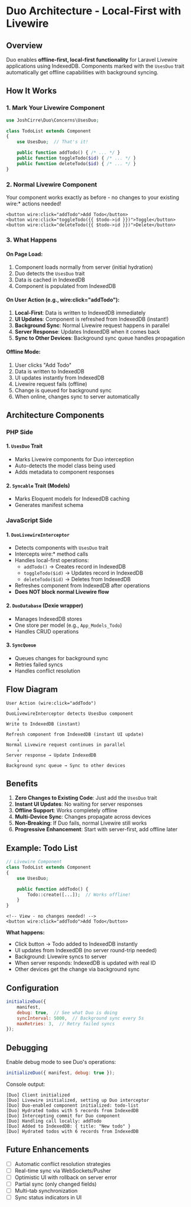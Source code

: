 # Duo Architecture - Local-First with Livewire

## Overview

Duo enables **offline-first, local-first functionality** for Laravel Livewire applications using IndexedDB. Components marked with the `UsesDuo` trait automatically get offline capabilities with background syncing.

## How It Works

### 1. Mark Your Livewire Component

```php
use JoshCirre\Duo\Concerns\UsesDuo;

class TodoList extends Component
{
    use UsesDuo;  // That's it!

    public function addTodo() { /* ... */ }
    public function toggleTodo($id) { /* ... */ }
    public function deleteTodo($id) { /* ... */ }
}
```

### 2. Normal Livewire Component

Your component works exactly as before - no changes to your existing wire:* actions needed!

```blade
<button wire:click="addTodo">Add Todo</button>
<button wire:click="toggleTodo({{ $todo->id }})">Toggle</button>
<button wire:click="deleteTodo({{ $todo->id }})">Delete</button>
```

### 3. What Happens

#### On Page Load:
1. Component loads normally from server (initial hydration)
2. Duo detects the `UsesDuo` trait
3. Data is cached in IndexedDB
4. Component is populated from IndexedDB

#### On User Action (e.g., wire:click="addTodo"):
1. **Local-First**: Data is written to IndexedDB immediately
2. **UI Updates**: Component is refreshed from IndexedDB (instant!)
3. **Background Sync**: Normal Livewire request happens in parallel
4. **Server Response**: Updates IndexedDB when it comes back
5. **Sync to Other Devices**: Background sync queue handles propagation

#### Offline Mode:
1. User clicks "Add Todo"
2. Data is written to IndexedDB
3. UI updates instantly from IndexedDB
4. Livewire request fails (offline)
5. Change is queued for background sync
6. When online, changes sync to server automatically

## Architecture Components

### PHP Side

#### 1. `UsesDuo` Trait
- Marks Livewire components for Duo interception
- Auto-detects the model class being used
- Adds metadata to component responses

#### 2. `Syncable` Trait (Models)
- Marks Eloquent models for IndexedDB caching
- Generates manifest schema

### JavaScript Side

#### 1. `DuoLivewireInterceptor`
- Detects components with `UsesDuo` trait
- Intercepts wire:* method calls
- Handles local-first operations:
  - `addTodo()` → Creates record in IndexedDB
  - `toggleTodo($id)` → Updates record in IndexedDB
  - `deleteTodo($id)` → Deletes from IndexedDB
- Refreshes component from IndexedDB after operations
- **Does NOT block normal Livewire flow**

#### 2. `DuoDatabase` (Dexie wrapper)
- Manages IndexedDB stores
- One store per model (e.g., `App_Models_Todo`)
- Handles CRUD operations

#### 3. `SyncQueue`
- Queues changes for background sync
- Retries failed syncs
- Handles conflict resolution

## Flow Diagram

```
User Action (wire:click="addTodo")
    ↓
DuoLivewireInterceptor detects UsesDuo component
    ↓
Write to IndexedDB (instant)
    ↓
Refresh component from IndexedDB (instant UI update)
    ↓
Normal Livewire request continues in parallel
    ↓
Server response → Update IndexedDB
    ↓
Background sync queue → Sync to other devices
```

## Benefits

1. **Zero Changes to Existing Code**: Just add the `UsesDuo` trait
2. **Instant UI Updates**: No waiting for server responses
3. **Offline Support**: Works completely offline
4. **Multi-Device Sync**: Changes propagate across devices
5. **Non-Breaking**: If Duo fails, normal Livewire still works
6. **Progressive Enhancement**: Start with server-first, add offline later

## Example: Todo List

```php
// Livewire Component
class TodoList extends Component
{
    use UsesDuo;

    public function addTodo() {
        Todo::create([...]);  // Works offline!
    }
}
```

```blade
<!-- View - no changes needed! -->
<button wire:click="addTodo">Add Todo</button>
```

**What happens:**
- Click button → Todo added to IndexedDB instantly
- UI updates from IndexedDB (no server round-trip needed)
- Background: Livewire syncs to server
- When server responds: IndexedDB is updated with real ID
- Other devices get the change via background sync

## Configuration

```js
initializeDuo({
    manifest,
    debug: true,  // See what Duo is doing
    syncInterval: 5000,  // Background sync every 5s
    maxRetries: 3,  // Retry failed syncs
});
```

## Debugging

Enable debug mode to see Duo's operations:

```js
initializeDuo({ manifest, debug: true });
```

Console output:
```
[Duo] Client initialized
[Duo] Livewire initialized, setting up Duo interceptor
[Duo] Duo-enabled component initialized: todo-list
[Duo] Hydrated todos with 5 records from IndexedDB
[Duo] Intercepting commit for Duo component
[Duo] Handling call locally: addTodo
[Duo] Added to IndexedDB: { title: "New todo" }
[Duo] Hydrated todos with 6 records from IndexedDB
```

## Future Enhancements

- [ ] Automatic conflict resolution strategies
- [ ] Real-time sync via WebSockets/Pusher
- [ ] Optimistic UI with rollback on server error
- [ ] Partial sync (only changed fields)
- [ ] Multi-tab synchronization
- [ ] Sync status indicators in UI
